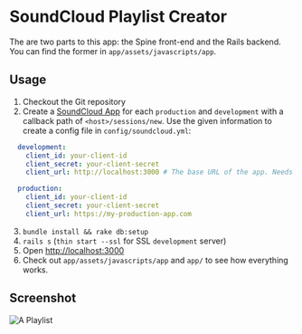 # SoundCloud Playlist Creator

The are two parts to this app: the Spine front-end and the Rails backend. You can find the former in `app/assets/javascripts/app`.

## Usage

1. Checkout the Git repository
2. Create a [SoundCloud App](http://soundcloud.com/you/apps) for each `production` and `development` with a callback path of `<host>/sessions/new`. Use the given information to create a config file in `config/soundcloud.yml`:
  ``` yaml
    development:
      client_id: your-client-id
      client_secret: your-client-secret
      client_url: http://localhost:3000 # The base URL of the app. Needs to be HTTPS for bookmarklet to work.

    production:
      client_id: your-client-id
      client_secret: your-client-secret
      client_url: https://my-production-app.com
  ```
3. `bundle install && rake db:setup`
4. `rails s` (`thin start --ssl` for SSL `development` server)
5. Open [http://localhost:3000](http://localhost:3000)
6. Check out `app/assets/javascripts/app` and `app/` to see how everything works.

## Screenshot

![A Playlist](http://i.imgur.com/NKhcc.png)